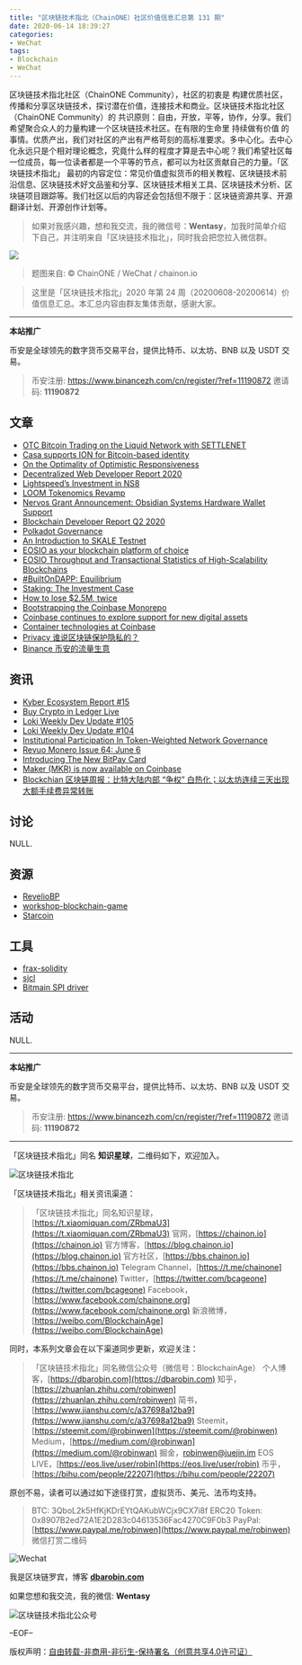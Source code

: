 ```yaml
---
title: "区块链技术指北（ChainONE）社区价值信息汇总第 131 期"
date: 2020-06-14 18:39:27
categories:
- WeChat
tags:
- Blockchain
- WeChat
---
```

区块链技术指北社区（ChainONE Community），社区的初衷是 构建优质社区，传播和分享区块链技术，探讨潜在价值，连接技术和商业。区块链技术指北社区（ChainONE Community）的 共识原则：自由，开放，平等，协作，分享。我们希望聚合众人的力量构建一个区块链技术社区。在有限的生命里 持续做有价值 的事情。优质产出，我们对社区的产出有严格苛刻的高标准要求。多中心化。去中心化永远只是个相对理论概念，究竟什么样的程度才算是去中心呢？我们希望社区每一位成员，每一位读者都是一个平等的节点，都可以为社区贡献自己的力量。「区块链技术指北」 最初的内容定位：常见价值虚拟货币的相关教程、区块链技术前沿信息、区块链技术好文品鉴和分享、区块链技术相关工具、区块链技术分析、区块链项目跟踪等。我们社区以后的内容还会包括但不限于：区块链资源共享、开源翻译计划、开源创作计划等。
<!-- more -->

> 如果对我感兴趣，想和我交流，我的微信号：**Wentasy**，加我时简单介绍下自己，并注明来自「区块链技术指北」，同时我会把您拉入微信群。

![](https://cdn.dbarobin.com/EFxCQjC.png)

> 题图来自: © ChainONE / WeChat / chainon.io

> 这里是「区块链技术指北」2020 年第 24 周（20200608-20200614）价值信息汇总。本汇总内容由群友集体贡献，感谢大家。

***

**本站推广**

币安是全球领先的数字货币交易平台，提供比特币、以太坊、BNB 以及 USDT 交易。

> 币安注册: https://www.binancezh.com/cn/register/?ref=11190872
> 邀请码: **11190872**

## 文章

* [OTC Bitcoin Trading on the Liquid Network with SETTLENET](https://bbs.chainon.io/d/5816)
* [Casa supports ION for Bitcoin-based identity](https://bbs.chainon.io/d/5817)
* [On the Optimality of Optimistic Responsiveness](https://bbs.chainon.io/d/5818)
* [Decentralized Web Developer Report 2020](https://bbs.chainon.io/d/5819)
* [Lightspeed’s Investment in NS8](https://bbs.chainon.io/d/5821)
* [LOOM Tokenomics Revamp](https://bbs.chainon.io/d/5823)
* [Nervos Grant Announcement: Obsidian Systems Hardware Wallet Support](https://bbs.chainon.io/d/5826)
* [Blockchain Developer Report Q2 2020](https://bbs.chainon.io/d/5827)
* [Polkadot Governance](https://bbs.chainon.io/d/5829)
* [An Introduction to SKALE Testnet](https://bbs.chainon.io/d/5831)
* [EOSIO as your blockchain platform of choice](https://bbs.chainon.io/d/5832)
* [EOSIO Throughput and Transactional Statistics of High-Scalability Blockchains](https://bbs.chainon.io/d/5833)
* [#BuiltOnDAPP: Equilibrium](https://bbs.chainon.io/d/5834)
* [Staking: The Investment Case](https://bbs.chainon.io/d/5835)
* [How to lose $2.5M, twice](https://bbs.chainon.io/d/5836)
* [Bootstrapping the Coinbase Monorepo](https://bbs.chainon.io/d/5838)
* [Coinbase continues to explore support for new digital assets](https://bbs.chainon.io/d/5840)
* [Container technologies at Coinbase](https://bbs.chainon.io/d/5841)
* [Privacy 谁说区块链保护隐私的？](https://bbs.chainon.io/d/5849)
* [Binance 币安的流量生意](https://bbs.chainon.io/d/5850)

## 资讯

* [Kyber Ecosystem Report #15](https://bbs.chainon.io/d/5820)
* [Buy Crypto in Ledger Live](https://bbs.chainon.io/d/5822)
* [Loki Weekly Dev Update #105](https://bbs.chainon.io/d/5824)
* [Loki Weekly Dev Update #104](https://bbs.chainon.io/d/5825)
* [Institutional Participation In Token-Weighted Network Governance](https://bbs.chainon.io/d/5828)
* [Revuo Monero Issue 64: June 6](https://bbs.chainon.io/d/5830)
* [Introducing The New BitPay Card](https://bbs.chainon.io/d/5837)
* [Maker (MKR) is now available on Coinbase](https://bbs.chainon.io/d/5839)
* [Blockchian 区块链周报：比特大陆内部 “争权” 白热化；以太坊连续三天出现大额手续费异常转账](https://bbs.chainon.io/d/5848)

## 讨论

NULL.

## 资源

* [RevelioBP](https://bbs.chainon.io/d/5842)
* [workshop-blockchain-game](https://bbs.chainon.io/d/5843)
* [Starcoin](https://bbs.chainon.io/d/5844)

## 工具

* [frax-solidity](https://bbs.chainon.io/d/5845)
* [sjcl](https://bbs.chainon.io/d/5846)
* [Bitmain SPI driver](https://bbs.chainon.io/d/5847)

## 活动

NULL.

***

**本站推广**

币安是全球领先的数字货币交易平台，提供比特币、以太坊、BNB 以及 USDT 交易。

> 币安注册: https://www.binancezh.com/cn/register/?ref=11190872
> 邀请码: **11190872**

***

「区块链技术指北」同名 **知识星球**，二维码如下，欢迎加入。

![区块链技术指北](https://cdn.dbarobin.com/3YzonTR.png)

「区块链技术指北」相关资讯渠道：

> 「区块链技术指北」同名知识星球，[https://t.xiaomiquan.com/ZRbmaU3](https://t.xiaomiquan.com/ZRbmaU3)
> 官网，[https://chainon.io](https://chainon.io)
> 官方博客，[https://blog.chainon.io](https://blog.chainon.io)
> 官方社区，[https://bbs.chainon.io](https://bbs.chainon.io)
> Telegram Channel，[https://t.me/chainone](https://t.me/chainone)
> Twitter，[https://twitter.com/bcageone](https://twitter.com/bcageone)
> Facebook，[https://www.facebook.com/chainone.org](https://www.facebook.com/chainone.org)
> 新浪微博，[https://weibo.com/BlockchainAge](https://weibo.com/BlockchainAge)

同时，本系列文章会在以下渠道同步更新，欢迎关注：

> 「区块链技术指北」同名微信公众号（微信号：BlockchainAge）
> 个人博客，[https://dbarobin.com](https://dbarobin.com)
> 知乎，[https://zhuanlan.zhihu.com/robinwen](https://zhuanlan.zhihu.com/robinwen)
> 简书，[https://www.jianshu.com/c/a37698a12ba9](https://www.jianshu.com/c/a37698a12ba9)
> Steemit，[https://steemit.com/@robinwen](https://steemit.com/@robinwen)
> Medium，[https://medium.com/@robinwan](https://medium.com/@robinwan)
> 掘金，[robinwen@juejin.im](https://juejin.im/user/5673ccae60b2260ee435f89a/posts)
> EOS LIVE，[https://eos.live/user/robin](https://eos.live/user/robin)
> 币乎，[https://bihu.com/people/22207](https://bihu.com/people/22207)

原创不易，读者可以通过如下途径打赏，虚拟货币、美元、法币均支持。

> BTC: 3QboL2k5HfKjKDrEYtQAKubWCjx9CX7i8f
> ERC20 Token: 0x8907B2ed72A1E2D283c04613536Fac4270C9F0b3
> PayPal: [https://www.paypal.me/robinwen](https://www.paypal.me/robinwen)
> 微信打赏二维码

![Wechat](https://cdn.dbarobin.com/SzoNl5b.jpg)

我是区块链罗宾，博客 **[dbarobin.com](https://dbarobin.com/)**

如果您想和我交流，我的微信: **Wentasy**

![区块链技术指北公众号](https://cdn.dbarobin.com/w0wignb.png)

–EOF–

版权声明：[自由转载-非商用-非衍生-保持署名（创意共享4.0许可证）](http://creativecommons.org/licenses/by-nc-nd/4.0/deed.zh)